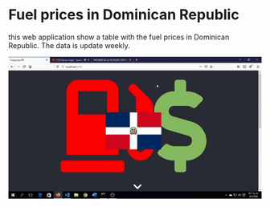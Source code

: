 # Fuel prices in Dominican Republic

this web application show a table with the fuel prices in Dominican Republic.
The data is update weekly.

![webnav](web.gif)

